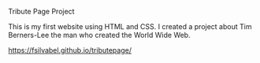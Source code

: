 Tribute Page Project

This is my first website using HTML and CSS. I created a project about Tim Berners-Lee the man who created the World Wide Web.

https://fsilvabel.github.io/tributepage/

